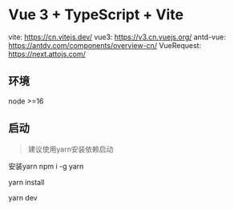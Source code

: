 # Vue 3 + TypeScript + Vite
vite: https://cn.vitejs.dev/
vue3: https://v3.cn.vuejs.org/
antd-vue: https://antdv.com/components/overview-cn/
VueRequest: https://next.attojs.com/

## 环境
node >=16
## 启动
> 建议使用yarn安装依赖启动

安装yarn 
npm i -g yarn

yarn install

yarn dev
